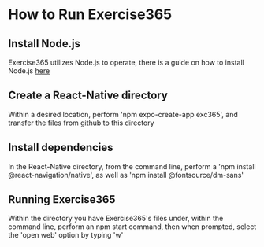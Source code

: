 # How to Run Exercise365
## Install Node.js
Exercise365 utilizes Node.js to operate, there is a guide on how to install Node.js [here](https://nodejs.org/en/learn/getting-started/how-to-install-nodejs)
## Create a React-Native directory
Within a desired location, perform 'npm expo-create-app exc365', and transfer the files from github to this directory
## Install dependencies
In the React-Native directory, from the command line, perform a 'npm install @react-navigation/native', as well as 'npm install @fontsource/dm-sans'
## Running Exercise365
Within the directory you have Exercise365's files under, within the command line, perform an npm start command, then when prompted, select the 'open web' option by typing 'w'

